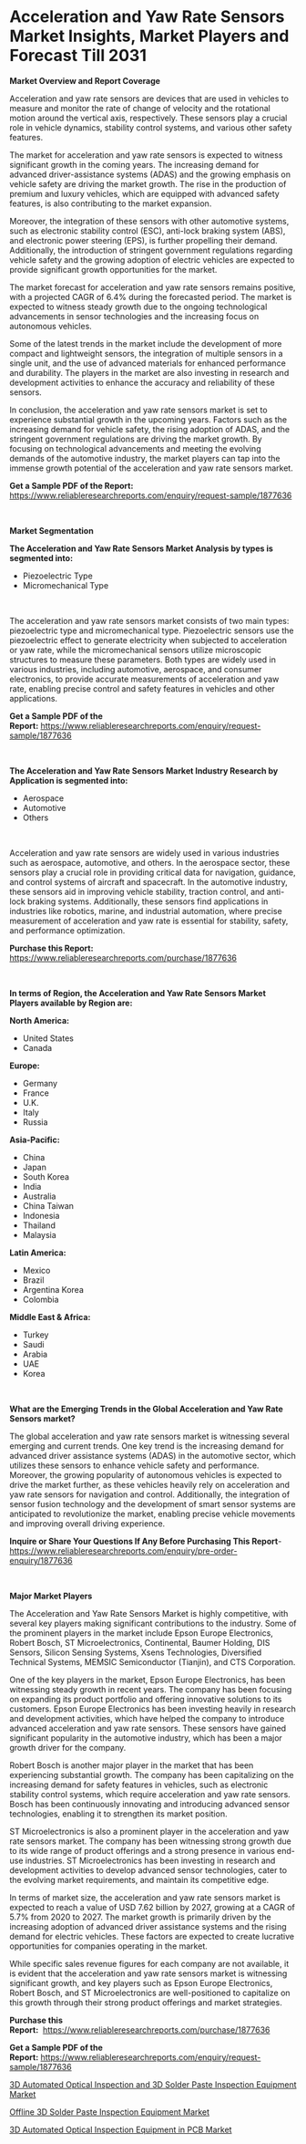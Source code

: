 <p><h1>Acceleration and Yaw Rate Sensors Market Insights, Market Players and Forecast Till 2031</h1></p><p><strong>Market Overview and Report Coverage</strong></p>
<p><p>Acceleration and yaw rate sensors are devices that are used in vehicles to measure and monitor the rate of change of velocity and the rotational motion around the vertical axis, respectively. These sensors play a crucial role in vehicle dynamics, stability control systems, and various other safety features.</p><p>The market for acceleration and yaw rate sensors is expected to witness significant growth in the coming years. The increasing demand for advanced driver-assistance systems (ADAS) and the growing emphasis on vehicle safety are driving the market growth. The rise in the production of premium and luxury vehicles, which are equipped with advanced safety features, is also contributing to the market expansion.</p><p>Moreover, the integration of these sensors with other automotive systems, such as electronic stability control (ESC), anti-lock braking system (ABS), and electronic power steering (EPS), is further propelling their demand. Additionally, the introduction of stringent government regulations regarding vehicle safety and the growing adoption of electric vehicles are expected to provide significant growth opportunities for the market.</p><p>The market forecast for acceleration and yaw rate sensors remains positive, with a projected CAGR of 6.4% during the forecasted period. The market is expected to witness steady growth due to the ongoing technological advancements in sensor technologies and the increasing focus on autonomous vehicles. </p><p>Some of the latest trends in the market include the development of more compact and lightweight sensors, the integration of multiple sensors in a single unit, and the use of advanced materials for enhanced performance and durability. The players in the market are also investing in research and development activities to enhance the accuracy and reliability of these sensors.</p><p>In conclusion, the acceleration and yaw rate sensors market is set to experience substantial growth in the upcoming years. Factors such as the increasing demand for vehicle safety, the rising adoption of ADAS, and the stringent government regulations are driving the market growth. By focusing on technological advancements and meeting the evolving demands of the automotive industry, the market players can tap into the immense growth potential of the acceleration and yaw rate sensors market.</p></p>
<p><strong>Get a Sample PDF of the Report:</strong> <a href="https://www.reliableresearchreports.com/enquiry/request-sample/1877636">https://www.reliableresearchreports.com/enquiry/request-sample/1877636</a></p>
<p>&nbsp;</p>
<p><strong>Market Segmentation</strong></p>
<p><strong>The Acceleration and Yaw Rate Sensors Market Analysis by types is segmented into:</strong></p>
<p><ul><li>Piezoelectric Type</li><li>Micromechanical Type</li></ul></p>
<p>&nbsp;</p>
<p><p>The acceleration and yaw rate sensors market consists of two main types: piezoelectric type and micromechanical type. Piezoelectric sensors use the piezoelectric effect to generate electricity when subjected to acceleration or yaw rate, while the micromechanical sensors utilize microscopic structures to measure these parameters. Both types are widely used in various industries, including automotive, aerospace, and consumer electronics, to provide accurate measurements of acceleration and yaw rate, enabling precise control and safety features in vehicles and other applications.</p></p>
<p><strong>Get a Sample PDF of the Report:</strong>&nbsp;<a href="https://www.reliableresearchreports.com/enquiry/request-sample/1877636">https://www.reliableresearchreports.com/enquiry/request-sample/1877636</a></p>
<p>&nbsp;</p>
<p><strong>The Acceleration and Yaw Rate Sensors Market Industry Research by Application is segmented into:</strong></p>
<p><ul><li>Aerospace</li><li>Automotive</li><li>Others</li></ul></p>
<p>&nbsp;</p>
<p><p>Acceleration and yaw rate sensors are widely used in various industries such as aerospace, automotive, and others. In the aerospace sector, these sensors play a crucial role in providing critical data for navigation, guidance, and control systems of aircraft and spacecraft. In the automotive industry, these sensors aid in improving vehicle stability, traction control, and anti-lock braking systems. Additionally, these sensors find applications in industries like robotics, marine, and industrial automation, where precise measurement of acceleration and yaw rate is essential for stability, safety, and performance optimization.</p></p>
<p><strong>Purchase this Report:</strong>&nbsp; <a href="https://www.reliableresearchreports.com/purchase/1877636">https://www.reliableresearchreports.com/purchase/1877636</a></p>
<p>&nbsp;</p>
<p><strong>In terms of Region, the Acceleration and Yaw Rate Sensors Market Players available by Region are:</strong></p>
<p>
    <p> <strong> North America: </strong>
        <ul>
            <li>United States</li>
            <li>Canada</li>
        </ul>
        </p> 
    <p> <strong> Europe: </strong>
        <ul>
            <li>Germany</li>
            <li>France</li>
            <li>U.K.</li>
            <li>Italy</li>
            <li>Russia</li>
        </ul>
        </p> 
    <p> <strong> Asia-Pacific: </strong>
        <ul>
            <li>China</li>
            <li>Japan</li>
            <li>South Korea</li>
            <li>India</li>
            <li>Australia</li>
            <li>China Taiwan</li>
            <li>Indonesia</li>
            <li>Thailand</li>
            <li>Malaysia</li>
        </ul>
        </p> 
    <p> <strong> Latin America: </strong>
        <ul>
            <li>Mexico</li>
            <li>Brazil</li>
            <li>Argentina Korea</li>
            <li>Colombia</li>
        </ul>
        </p> 
    <p> <strong> Middle East & Africa: </strong>
        <ul>
            <li>Turkey</li>
            <li>Saudi</li>
            <li>Arabia</li>
            <li>UAE</li>
            <li>Korea</li>
        </ul>
    </p>
    </p>
<p>&nbsp;</p>
<p><strong>What are the Emerging Trends in the Global Acceleration and Yaw Rate Sensors market?</strong></p>
<p><p>The global acceleration and yaw rate sensors market is witnessing several emerging and current trends. One key trend is the increasing demand for advanced driver assistance systems (ADAS) in the automotive sector, which utilizes these sensors to enhance vehicle safety and performance. Moreover, the growing popularity of autonomous vehicles is expected to drive the market further, as these vehicles heavily rely on acceleration and yaw rate sensors for navigation and control. Additionally, the integration of sensor fusion technology and the development of smart sensor systems are anticipated to revolutionize the market, enabling precise vehicle movements and improving overall driving experience.</p></p>
<p><strong>Inquire or Share Your Questions If Any Before Purchasing This Report</strong>- <a href="https://www.reliableresearchreports.com/enquiry/pre-order-enquiry/1877636">https://www.reliableresearchreports.com/enquiry/pre-order-enquiry/1877636</a></p>
<p>&nbsp;</p>
<p><strong>Major Market Players</strong></p>
<p><p>The Acceleration and Yaw Rate Sensors Market is highly competitive, with several key players making significant contributions to the industry. Some of the prominent players in the market include Epson Europe Electronics, Robert Bosch, ST Microelectronics, Continental, Baumer Holding, DIS Sensors, Silicon Sensing Systems, Xsens Technologies, Diversified Technical Systems, MEMSIC Semiconductor (Tianjin), and CTS Corporation.</p><p>One of the key players in the market, Epson Europe Electronics, has been witnessing steady growth in recent years. The company has been focusing on expanding its product portfolio and offering innovative solutions to its customers. Epson Europe Electronics has been investing heavily in research and development activities, which have helped the company to introduce advanced acceleration and yaw rate sensors. These sensors have gained significant popularity in the automotive industry, which has been a major growth driver for the company.</p><p>Robert Bosch is another major player in the market that has been experiencing substantial growth. The company has been capitalizing on the increasing demand for safety features in vehicles, such as electronic stability control systems, which require acceleration and yaw rate sensors. Bosch has been continuously innovating and introducing advanced sensor technologies, enabling it to strengthen its market position.</p><p>ST Microelectronics is also a prominent player in the acceleration and yaw rate sensors market. The company has been witnessing strong growth due to its wide range of product offerings and a strong presence in various end-use industries. ST Microelectronics has been investing in research and development activities to develop advanced sensor technologies, cater to the evolving market requirements, and maintain its competitive edge.</p><p>In terms of market size, the acceleration and yaw rate sensors market is expected to reach a value of USD 7.62 billion by 2027, growing at a CAGR of 5.7% from 2020 to 2027. The market growth is primarily driven by the increasing adoption of advanced driver assistance systems and the rising demand for electric vehicles. These factors are expected to create lucrative opportunities for companies operating in the market.</p><p>While specific sales revenue figures for each company are not available, it is evident that the acceleration and yaw rate sensors market is witnessing significant growth, and key players such as Epson Europe Electronics, Robert Bosch, and ST Microelectronics are well-positioned to capitalize on this growth through their strong product offerings and market strategies.</p></p>
<p><strong>Purchase this Report:</strong>&nbsp;&nbsp;<a href="https://www.reliableresearchreports.com/purchase/1877636">https://www.reliableresearchreports.com/purchase/1877636</a></p>
<p></p>
<p><strong>Get a Sample PDF of the Report:</strong>&nbsp;<a href="https://www.reliableresearchreports.com/enquiry/request-sample/1877636">https://www.reliableresearchreports.com/enquiry/request-sample/1877636</a></p>
<p><p><a href="https://github.com/guneycigdem35/Market-Research-Report-List-1/blob/main/3d-automated-optical-inspection-and-3d-solder-paste-inspection-equipment-market.md">3D Automated Optical Inspection and 3D Solder Paste Inspection Equipment Market</a></p><p><a href="https://github.com/changoleonlaverguenzanoexiste/Market-Research-Report-List-1/blob/main/offline-3d-solder-paste-inspection-equipment-market.md">Offline 3D Solder Paste Inspection Equipment Market</a></p><p><a href="https://github.com/mharielmesa/Market-Research-Report-List-1/blob/main/3d-automated-optical-inspection-equipment-in-pcb-market.md">3D Automated Optical Inspection Equipment in PCB Market</a></p></p>